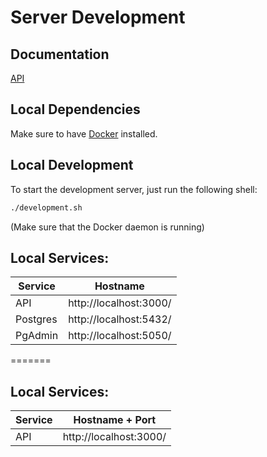 # Server Development

## Documentation

[API](docs/api.md)

## Local Dependencies

Make sure to have [Docker](https://docs.docker.com/get-docker/) installed.

## Local Development

To start the development server, just run the following shell:

```bash
./development.sh
```

(Make sure that the Docker daemon is running)

## Local Services:

| Service  | Hostname               |
| -------- | ---------------------- |
| API      | http://localhost:3000/ |
| Postgres | http://localhost:5432/ |
| PgAdmin  | http://localhost:5050/ |
=======

## Local Services:

| Service | Hostname + Port        |
| ------- | ---------------------- |
| API     | http://localhost:3000/ |

